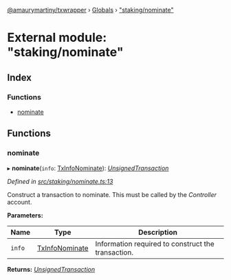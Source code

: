 [@amaurymartiny/txwrapper](../README.md) › [Globals](../globals.md) › ["staking/nominate"](_staking_nominate_.md)

# External module: "staking/nominate"

## Index

### Functions

* [nominate](_staking_nominate_.md#nominate)

## Functions

###  nominate

▸ **nominate**(`info`: [TxInfoNominate](../interfaces/_staking_stakingtxtypeutils_.txinfonominate.md)): *[UnsignedTransaction](../interfaces/_util_interfaces_.unsignedtransaction.md)*

*Defined in [src/staking/nominate.ts:13](https://github.com/paritytech/txwrapper/blob/b01afa4/src/staking/nominate.ts#L13)*

Construct a transaction to nominate. This must be called by the _Controller_ account.

**Parameters:**

Name | Type | Description |
------ | ------ | ------ |
`info` | [TxInfoNominate](../interfaces/_staking_stakingtxtypeutils_.txinfonominate.md) | Information required to construct the transaction.  |

**Returns:** *[UnsignedTransaction](../interfaces/_util_interfaces_.unsignedtransaction.md)*

